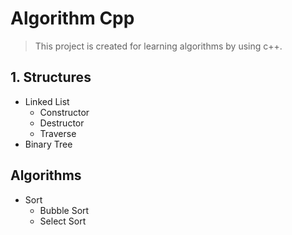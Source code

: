 # Algorithm Cpp

>This project is created for learning algorithms by using c++.

## 1. Structures

- Linked List
  - Constructor
  - Destructor
  - Traverse
- Binary Tree

## Algorithms

- Sort
  - Bubble Sort
  - Select Sort
